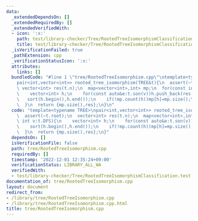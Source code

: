 ```yaml
---
data:
  _extendedDependsOn: []
  _extendedRequiredBy: []
  _extendedVerifiedWith:
  - icon: ':x:'
    path: test/library-checker/Tree/RootedTreeIsomorphismClassification.test.cpp
    title: test/library-checker/Tree/RootedTreeIsomorphismClassification.test.cpp
  _isVerificationFailed: true
  _pathExtension: cpp
  _verificationStatusIcon: ':x:'
  attributes:
    links: []
  bundledCode: "#line 1 \"tree/RootedTreeIsomorphism.cpp\"\ntemplate<typename TREE>\n\
    pair<int,vector<int>> rooted_tree_isomorphism(TREE&t){\n  assert(~t.root);\n \
    \ vector<int> res(t.n);\n  map<vector<int>,int> mp;\n  for(const int v:t.DFS){\n\
    \    vector<int> h;\n    for(const auto&e:t.son(v))h.push_back(res[e.to]);\n \
    \   sort(h.begin(),h.end());\n    if(!mp.count(h))mp[h]=mp.size();\n    res[v]=mp[h];\n\
    \  }\n  return {mp.size(),res};\n}\n"
  code: "template<typename TREE>\npair<int,vector<int>> rooted_tree_isomorphism(TREE&t){\n\
    \  assert(~t.root);\n  vector<int> res(t.n);\n  map<vector<int>,int> mp;\n  for(const\
    \ int v:t.DFS){\n    vector<int> h;\n    for(const auto&e:t.son(v))h.push_back(res[e.to]);\n\
    \    sort(h.begin(),h.end());\n    if(!mp.count(h))mp[h]=mp.size();\n    res[v]=mp[h];\n\
    \  }\n  return {mp.size(),res};\n}"
  dependsOn: []
  isVerificationFile: false
  path: tree/RootedTreeIsomorphism.cpp
  requiredBy: []
  timestamp: '2022-12-01 12:35:24+09:00'
  verificationStatus: LIBRARY_ALL_WA
  verifiedWith:
  - test/library-checker/Tree/RootedTreeIsomorphismClassification.test.cpp
documentation_of: tree/RootedTreeIsomorphism.cpp
layout: document
redirect_from:
- /library/tree/RootedTreeIsomorphism.cpp
- /library/tree/RootedTreeIsomorphism.cpp.html
title: tree/RootedTreeIsomorphism.cpp
---
```

